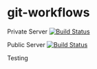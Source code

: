 # git-workflows

Private Server
[![Build Status](http://ec2-54-86-145-63.compute-1.amazonaws.com/api/badges/CityOfBoston/git-workflows/status.svg)](http://ec2-54-86-145-63.compute-1.amazonaws.com/CityOfBoston/git-workflows)

Public Server
[![Build Status](https://cloud.drone.io/api/badges/CityOfBoston/git-workflows/status.svg)](https://cloud.drone.io/CityOfBoston/git-workflows)

Testing
